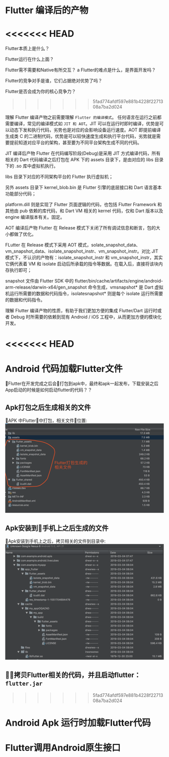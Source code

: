# Flutter 编译后的产物

<<<<<<< HEAD
=======
Flutter本质上是什么？

Flutter运行在什么上面？

Flutter需不需要和Native有所交互？
a
Flutter的难点是什么，是界面开发吗？

Flutter的竞争对手是谁，它们占据绝对优势了吗？

Flutter是否会成为你的核心竞争力？


>>>>>>> 5fad774afdf597e881b4228f2271308a7ba2d024

理解 Flutter 编译产物之前需要理解 `Flutter 的编译模式`。 任何语言在运行之前都需要编译，常见的编译模式如 `JIT 和 AOT`。JIT 可以在运行时即时编译，优势是可以动态下发和执行代码，劣势也是对应的会影响设备运行速度。AOT 即提前编译生成类 C 的二进制代码，优势是可以较快速度生成和执行平台代码，劣势就是需要提前知道对应平台的架构，甚至要为不同平台架构生成不同的代码。

JIT 编译后产物
Flutter 在代码编写阶段(Debug)是采用 JIT 方式编译代码，所有相关的 Dart 代码编译之后打包在 APK 下的 assets 目录下，是由对应的 libs 目录下的 .so 库中虚拟机执行。

libs 目录下对应的不同架构平台的 Flutter 执行虚拟机；

另外 assets 目录下 kernel_blob.bin 是 Flutter 引擎的底层接口和 Dart 语言基本功能部分代码；

platform.dill 则是实现了 Flutter 页面逻辑的代码，也包括 Flutter Framework 和其他由 pub 依赖的库代码，和 Dart VM 相关的 kernel 代码，仅和 Dart 版本以及 engine 编译版本有关。固定。

AOT 编译后产物
Flutter 在 Release 模式下关闭了所有调试信息和断言，包的大小都做了优化。

FLutter 在 Release 模式下采用 AOT 模式，solate_snapshot_data、vm_snapshot_data、isolate_snapshot_instr、vm_snapshot_instr。对比 JIT 模式下，不认识的产物有：isolate_snapshot_instr 和 vm_snapshot_instr，其实它俩代表着 VM 和 isolate 启动后所承载的指令等数据。在载入后，直接将该块内存执行即可；

snapshot 文件由 Flutter SDK 中的 flutter/bin/cache/artifacts/engine/android-arm-release/darwin-x64/gen_snapshot 命令生成，vmsnapshot* 是 Dart 虚拟机运行所需要的数据和代码指令，isolatesnapshot* 则是每个 isolate 运行所需要的数据和代码指令。

理解 Flutter 编译产物的性质，有助于我们更加方便的集成 Flutter/Dart 运行时或者 Debug 时所需要的依赖到现有 Android / iOS 工程中，从而更加方便的模块化开发。


<<<<<<< HEAD
=======
#  Android 代码加载Flutter文件
Flutter在开发完成之后会打包到apk中，最终和apk一起发布，下载安装之后App启动的时候是如何启动flutter的代码？？

## Apk打包之后生成相关的文件
APK 中Flutter中打包，相关文件位置:
![pic](../assets/images/android/flutter/flutterpackagestruction.png)

## Apk安装到手机上之后生成的文件
Apk安装到手机上之后，拷贝相关的文件到目录中:
![pic](../assets/images/android/flutter/devicedir.png)

## 拷贝Flutter相关的代码，并且启动flutter：`flutter.jar`



>>>>>>> 5fad774afdf597e881b4228f2271308a7ba2d024
# Android Apk 运行时加载Flutter代码
# Flutter调用Android原生接口
